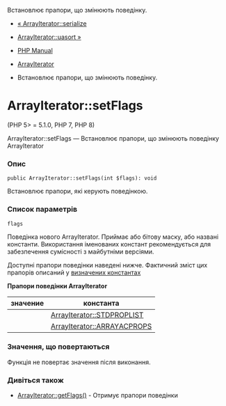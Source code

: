 Встановлює прапори, що змінюють поведінку.

-   [« ArrayIterator::serialize](arrayiterator.serialize.html)
    
-   [ArrayIterator::uasort »](arrayiterator.uasort.html)
    
-   [PHP Manual](index.html)
    
-   [ArrayIterator](class.arrayiterator.html)
    
-   Встановлює прапори, що змінюють поведінку.
    

# ArrayIterator::setFlags

(PHP 5> = 5.1.0, PHP 7, PHP 8)

ArrayIterator::setFlags — Встановлює прапори, що змінюють поведінку ArrayIterator

### Опис

```methodsynopsis
public ArrayIterator::setFlags(int $flags): void
```

Встановлює прапори, які керують поведінкою.

### Список параметрів

`flags`

Поведінка нового ArrayIterator. Приймає або бітову маску, або названі константи. Використання іменованих констант рекомендується для забезпечення сумісності з майбутніми версіями.

Доступні прапори поведінки наведені нижче. Фактичний зміст цих прапорів описаний у [визначених константах](class.arrayiterator.html#arrayiterator.constants)

**Прапори поведінки ArrayIterator**

| значение | константа                                                                                      |
|----------|------------------------------------------------------------------------------------------------|
|          | [ArrayIterator::STDPROPLIST](class.arrayiterator.html#arrayiterator.constants.std-prop-list)   |
|          | [ArrayIterator::ARRAYАСPROPS](class.arrayiterator.html#arrayiterator.constants.array-as-props) |

### Значення, що повертаються

Функція не повертає значення після виконання.

### Дивіться також

-   [ArrayIterator::getFlags()](arrayiterator.getflags.html) - Отримує прапори поведінки